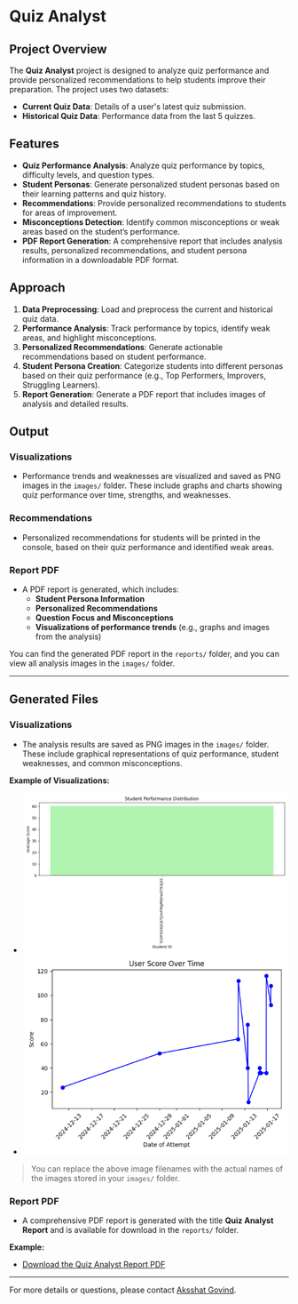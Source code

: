 # Quiz Analyst

## Project Overview
The **Quiz Analyst** project is designed to analyze quiz performance and provide personalized recommendations to help students improve their preparation. The project uses two datasets:
- **Current Quiz Data**: Details of a user's latest quiz submission.
- **Historical Quiz Data**: Performance data from the last 5 quizzes.

## Features
- **Quiz Performance Analysis**: Analyze quiz performance by topics, difficulty levels, and question types.
- **Student Personas**: Generate personalized student personas based on their learning patterns and quiz history.
- **Recommendations**: Provide personalized recommendations to students for areas of improvement.
- **Misconceptions Detection**: Identify common misconceptions or weak areas based on the student’s performance.
- **PDF Report Generation**: A comprehensive report that includes analysis results, personalized recommendations, and student persona information in a downloadable PDF format.

## Approach
1. **Data Preprocessing**: Load and preprocess the current and historical quiz data.
2. **Performance Analysis**: Track performance by topics, identify weak areas, and highlight misconceptions.
3. **Personalized Recommendations**: Generate actionable recommendations based on student performance.
4. **Student Persona Creation**: Categorize students into different personas based on their quiz performance (e.g., Top Performers, Improvers, Struggling Learners).
5. **Report Generation**: Generate a PDF report that includes images of analysis and detailed results.

## Output

### Visualizations
- Performance trends and weaknesses are visualized and saved as PNG images in the `images/` folder. These include graphs and charts showing quiz performance over time, strengths, and weaknesses.

### Recommendations
- Personalized recommendations for students will be printed in the console, based on their quiz performance and identified weak areas.

### Report PDF
- A PDF report is generated, which includes:
    - **Student Persona Information**
    - **Personalized Recommendations**
    - **Question Focus and Misconceptions**
    - **Visualizations of performance trends** (e.g., graphs and images from the analysis)
  
You can find the generated PDF report in the `reports/` folder, and you can view all analysis images in the `images/` folder.

---

## Generated Files

### Visualizations

* The analysis results are saved as PNG images in the `images/` folder. These include graphical representations of quiz performance, student weaknesses, and common misconceptions.

**Example of Visualizations:**

- ![Performance Trends](images/student_performance_distribution.png)
- ![Misconceptions Analysis](images/score_trends.png)

> You can replace the above image filenames with the actual names of the images stored in your `images/` folder.

### Report PDF

* A comprehensive PDF report is generated with the title **Quiz Analyst Report** and is available for download in the `reports/` folder.

**Example:**

- [Download the Quiz Analyst Report PDF](reports/Quiz_Analyst_Report.pdf)

---

For more details or questions, please contact [Aksshat Govind](github.com/aksshatgovind).